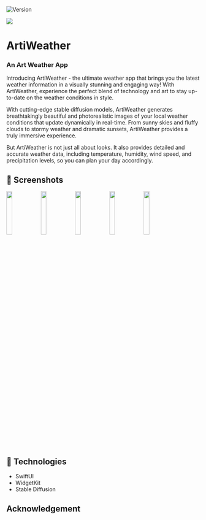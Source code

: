 
![Version](https://img.shields.io/badge/iOS-17.0%2B-blueviolet)


[<img src="https://github.com/swiftlysingh/ArtiWeather/assets/47032662/aa7777ac-5a5a-421f-b028-95f7f76d6f2d">](https://apps.apple.com/us/app/artiweather/id6446815662)

# ArtiWeather

### [](https://github.com/swiftlysingh/artiweather) An Art Weather App

Introducing ArtiWeather - the ultimate weather app that brings you the latest weather information in a visually stunning and engaging way! With ArtiWeather, experience the perfect blend of technology and art to stay up-to-date on the weather conditions in style.

With cutting-edge stable diffusion models, ArtiWeather generates breathtakingly beautiful and photorealistic images of your local weather conditions that update dynamically in real-time. From sunny skies and fluffy clouds to stormy weather and dramatic sunsets, ArtiWeather provides a truly immersive experience.

But ArtiWeather is not just all about looks. It also provides detailed and accurate weather data, including temperature, humidity, wind speed, and precipitation levels, so you can plan your day accordingly. 

## 📸 Screenshots

<span>
  <img src="https://github.com/swiftlysingh/ArtiWeather/assets/47032662/3423e7c7-e7eb-4e15-99da-97547e29928d" width="17%"/>
 <img src="https://github.com/swiftlysingh/ArtiWeather/assets/47032662/b20fe6ae-5cb7-41c0-89b7-8b76ce5c7bcc" width="17%"/> 
   <img src="https://github.com/swiftlysingh/ArtiWeather/assets/47032662/e5377ca5-00fe-4960-a783-62d5c362be15" width="17%"/> 
   <img src="https://github.com/swiftlysingh/ArtiWeather/assets/47032662/9c65a1de-6b46-4ccd-83ee-c0622a3f7f88" width="17%"/>
  <img src="https://github.com/swiftlysingh/ArtiWeather/assets/47032662/cf3857af-8b14-4dd9-ad5d-7e6fe6f1d6c2" width="17%"/> 

</span>

## 👾 Technologies
* SwiftUI
* WidgetKit
* Stable Diffusion

## Acknowledgement
